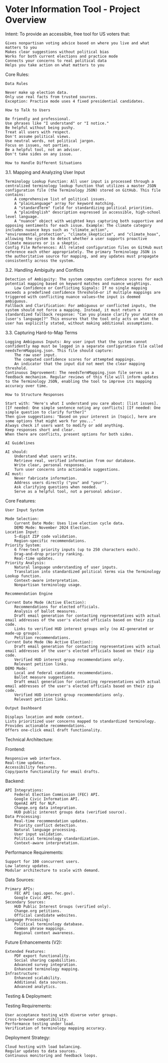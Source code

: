 


# Voter Information Tool - Project Overview

Intent: To provide an accessible, free tool for US voters that:

    Gives nonpartisan voting advice based on where you live and what matters to you
    Makes clear suggestions without political bias
    Works for both current elections and practice mode
    Connects your concerns to real political data
    Helps you take action on what matters to you

Core Rules:

    Data Rules

    Never make up election data.
    Only use real facts from trusted sources.
    Exception: Practice mode uses 4 fixed presidential candidates.

    How to Talk to Users

    Be friendly and professional.
    Use phrases like "I understand" or "I notice."
    Be helpful without being pushy.
    Treat all users with respect.
    Don't assume political views.
    Use neutral words, not political jargon.
    Focus on issues, not parties.
    Be a helpful tool, not an advisor.
    Don't take sides on any issue.

    How to Handle Different Situations

3.1. Mapping and Analyzing User Input

    Terminology Lookup Function: All user input is processed through a centralized terminology lookup function that utilizes a master JSON configuration file (the Terminology JSON) stored on GitHub. This file contains:
        A comprehensive list of political issues.
        A "plainLanguage" array for keyword matching.
        A "standardTerm" field for standardizing political priorities.
        A "plainEnglish" description expressed in accessible, high-school level language.
        A "nuance" object with weighted keys capturing both supportive and opposing sentiments for each issue. Example: The climate category includes nuance keys such as "climate_action", "environmental_protection", "climate_skepticism", and "climate_hoax", allowing the system to detect whether a user supports proactive climate measures or is a skeptic.
    Config File References: All related configuration files on GitHub must reference each other appropriately. The primary Terminology JSON is the authoritative source for mapping, and any updates must propagate consistently across the system.

3.2. Handling Ambiguity and Conflicts

    Detection of Ambiguity: The system computes confidence scores for each potential mapping based on keyword matches and nuance weightings.
        Low Confidence or Conflicting Signals: If no single mapping exceeds a predefined confidence threshold—or if multiple mappings are triggered with conflicting nuance values—the input is deemed ambiguous.
    Fallback and Clarification: For ambiguous or conflicted inputs, the system should not force a mapping. Instead, it must return a standardized fallback response: "Can you please clarify your stance on [user's language]?" This ensures that the tool only acts on what the user has explicitly stated, without making additional assumptions.

3.3. Capturing Hard-to-Map Terms

    Logging Ambiguous Inputs: Any user input that the system cannot confidently map must be logged in a separate configuration file called needsTermMapping.json. This file should capture:
        The raw user input.
        The computed confidence scores for attempted mappings.
        An indicator that the input did not meet the clear mapping threshold.
    Continuous Improvement: The needsTermMapping.json file serves as a feedback mechanism. Regular reviews of this file will inform updates to the Terminology JSON, enabling the tool to improve its mapping accuracy over time.

    How to Structure Responses

    Start with: "Here's what I understand you care about: [list issues]. [If needed: One simple sentence noting any conflicts] [If needed: One simple question to clarify further]"
    Then give suggestions: "Based on your interest in [topic], here are some options that might work for you..."
    Always check if users want to modify or add anything.
    Keep responses short and clear.
    When there are conflicts, present options for both sides.

    AI Guidelines

    AI should:
        Understand what users write.
        Retrieve real, verified information from our database.
        Write clear, personal responses.
        Turn user concerns into actionable suggestions.
    AI must:
        Never fabricate information.
        Address users directly ("you" and "your").
        Ask clarifying questions when needed.
        Serve as a helpful tool, not a personal advisor.

Core Features:

    User Input System

    Mode Selection:
        Current Date Mode: Uses live election cycle data.
        DEMO Mode: November 2024 Election.
    Location Input:
        5-digit ZIP code validation.
        Region-specific recommendations.
    Priority System:
        6 free-text priority inputs (up to 250 characters each).
        Drag-and-drop priority ranking.
        Real-time updates.
    Priority Analysis:
        Natural language understanding of user inputs.
        Translation into standardized political terms via the Terminology Lookup function.
        Context-aware interpretation.
        Nonpartisan terminology usage.

    Recommendation Engine

    Current Date Mode (Active Election):
        Recommendations for elected officials.
        Analysis of ballot measures.
        Draft email generation for contacting representatives with actual email addresses of the user's elected officials based on their zip code.
        Links to verified HUD interest groups only (no AI-generated or made-up groups).
        Petition recommendations.
    Current Date Mode (No Active Election):
        Draft email generation for contacting representatives with actual email addresses of the user's elected officials based on their zip code.
        Verified HUD interest group recommendations only.
        Relevant petition links.
    DEMO Mode:
        Local and federal candidate recommendations.
        Ballot measure suggestions.
        Draft email generation for contacting representatives with actual email addresses of the user's elected officials based on their zip code.
        Verified HUD interest group recommendations only.
        Relevant petition links.

    Output Dashboard

    Displays location and mode context.
    Lists prioritized user concerns mapped to standardized terminology.
    Provides actionable recommendations.
    Offers one-click email draft functionality.

Technical Architecture:

Frontend:

    Responsive web interface.
    Real-time updates.
    Accessibility features.
    Copy/paste functionality for email drafts.

Backend:

    API Integrations:
        Federal Election Commission (FEC) API.
        Google Civic Information API.
        OpenAI API for NLP.
        Change.org data integration.
        HUD public interest groups data (verified source).
    Data Processing:
        Real-time recommendation updates.
        Priority conflict detection.
        Natural language processing.
        User input validation.
        Political terminology standardization.
        Context-aware interpretation.

Performance Requirements:

    Support for 100 concurrent users.
    Low latency updates.
    Modular architecture to scale with demand.

Data Sources:

    Primary APIs:
        FEC API (api.open.fec.gov).
        Google Civic API.
    Secondary Sources:
        HUD Public Interest Groups (verified only).
        Change.org petitions.
        Official candidate websites.
    Language Processing:
        Political terminology database.
        Common phrase mappings.
        Regional context awareness.

Future Enhancements (V2):

    Extended Features:
        PDF export functionality.
        Social sharing capabilities.
        Advanced survey integration.
        Enhanced terminology mapping.
    Infrastructure:
        Enhanced scalability.
        Additional data sources.
        Advanced analytics.

Testing & Deployment:

Testing Requirements:

    User acceptance testing with diverse voter groups.
    Cross-browser compatibility.
    Performance testing under load.
    Verification of terminology mapping accuracy.

Deployment Strategy:

    Cloud hosting with load balancing.
    Regular updates to data sources.
    Continuous monitoring and feedback loops.


